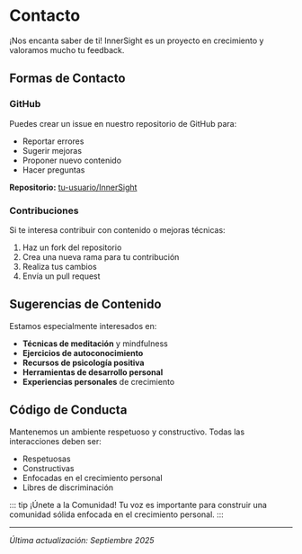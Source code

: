 # Contacto

¡Nos encanta saber de ti! InnerSight es un proyecto en crecimiento y valoramos mucho tu feedback.

## Formas de Contacto

### GitHub
Puedes crear un issue en nuestro repositorio de GitHub para:
- Reportar errores
- Sugerir mejoras
- Proponer nuevo contenido
- Hacer preguntas

**Repositorio:** [tu-usuario/InnerSight](https://github.com/tu-usuario/InnerSight)

### Contribuciones

Si te interesa contribuir con contenido o mejoras técnicas:

1. Haz un fork del repositorio
2. Crea una nueva rama para tu contribución
3. Realiza tus cambios
4. Envía un pull request

## Sugerencias de Contenido

Estamos especialmente interesados en:

- **Técnicas de meditación** y mindfulness
- **Ejercicios de autoconocimiento**
- **Recursos de psicología positiva**
- **Herramientas de desarrollo personal**
- **Experiencias personales** de crecimiento

## Código de Conducta

Mantenemos un ambiente respetuoso y constructivo. Todas las interacciones deben ser:
- Respetuosas
- Constructivas
- Enfocadas en el crecimiento personal
- Libres de discriminación

::: tip ¡Únete a la Comunidad!
Tu voz es importante para construir una comunidad sólida enfocada en el crecimiento personal.
:::

---

*Última actualización: Septiembre 2025*
